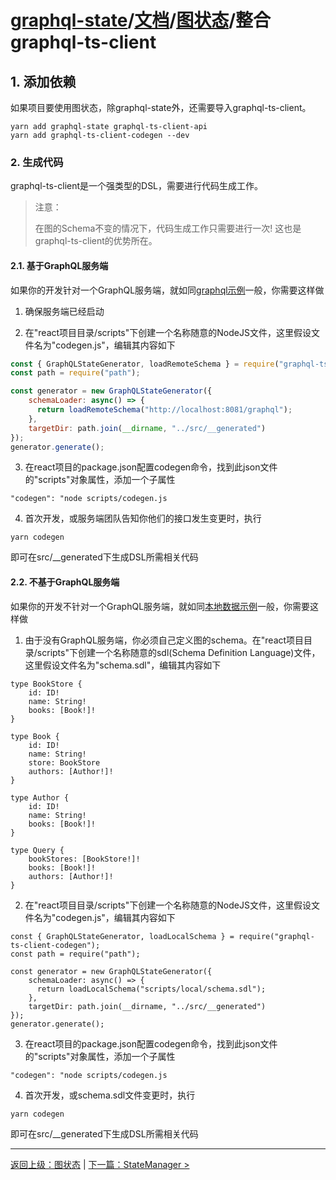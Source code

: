 # [graphql-state](https://github.com/babyfish-ct/graphql-state)/[文档](../README_zh_CN.md)/[图状态](./README_zh_CN.md)/整合graphql-ts-client

## 1. 添加依赖

如果项目要使用图状态，除graphql-state外，还需要导入graphql-ts-client。
```
yarn add graphql-state graphql-ts-client-api
yarn add graphql-ts-client-codegen --dev
```

### 2. 生成代码

graphql-ts-client是一个强类型的DSL，需要进行代码生成工作。

> 注意：
>
> 在图的Schema不变的情况下，代码生成工作只需要进行一次! 这也是graphql-ts-client的优势所在。

#### 2.1. 基于GraphQL服务端

如果你的开发针对一个GraphQL服务端，就如同[graphql示例](https://github.com/babyfish-ct/graphql-state/tree/master/example/client/src/graph/graphql)一般，你需要这样做

1. 确保服务端已经启动

2. 在"react项目目录/scripts"下创建一个名称随意的NodeJS文件，这里假设文件名为"codegen.js"，编辑其内容如下
```js
const { GraphQLStateGenerator, loadRemoteSchema } = require("graphql-ts-client-codegen");
const path = require("path");

const generator = new GraphQLStateGenerator({
    schemaLoader: async() => {
      return loadRemoteSchema("http://localhost:8081/graphql");
    },
    targetDir: path.join(__dirname, "../src/__generated")
});
generator.generate();
```

3. 在react项目的package.json配置codegen命令，找到此json文件的"scripts"对象属性，添加一个子属性
```
"codegen": "node scripts/codegen.js
```

4. 首次开发，或服务端团队告知你他们的接口发生变更时，执行
```
yarn codegen
```
即可在src/__generated下生成DSL所需相关代码

#### 2.2. 不基于GraphQL服务端

如果你的开发不针对一个GraphQL服务端，就如同[本地数据示例](https://github.com/babyfish-ct/graphql-state/tree/master/example/client/src/graph/local)一般，你需要这样做

1. 由于没有GraphQL服务端，你必须自己定义图的schema。在"react项目目录/scripts"下创建一个名称随意的sdl(Schema Definition Language)文件，这里假设文件名为"schema.sdl"，编辑其内容如下
```
type BookStore {
    id: ID!
    name: String!
    books: [Book!]!
}

type Book {
    id: ID!
    name: String!
    store: BookStore
    authors: [Author!]!
}

type Author {
    id: ID!
    name: String!
    books: [Book!]!
}

type Query {
    bookStores: [BookStore!]!
    books: [Book!]!
    authors: [Author!]!
}
```

2. 在"react项目目录/scripts"下创建一个名称随意的NodeJS文件，这里假设文件名为"codegen.js"，编辑其内容如下
```
const { GraphQLStateGenerator, loadLocalSchema } = require("graphql-ts-client-codegen");
const path = require("path");

const generator = new GraphQLStateGenerator({
    schemaLoader: async() => {
      return loadLocalSchema("scripts/local/schema.sdl");
    },
    targetDir: path.join(__dirname, "../src/__generated")
});
generator.generate();
```

3. 在react项目的package.json配置codegen命令，找到此json文件的"scripts"对象属性，添加一个子属性
```
"codegen": "node scripts/codegen.js
```

4. 首次开发，或schema.sdl文件变更时，执行
```
yarn codegen
```
即可在src/__generated下生成DSL所需相关代码

--------------------------------------

[返回上级：图状态](./README_zh_CN.md) | [下一篇：StateManager >](./state-manager_zh_CN.md)
